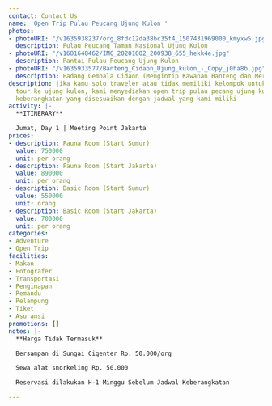 ```yaml
---
contact: Contact Us
name: 'Open Trip Pulau Peucang Ujung Kulon '
photos:
- photoURI: "/v1635938237/org_8fdc12da38bc35f4_1507431969000_kmyxw5.jpg"
  description: Pulau Peucang Taman Nasional Ujung Kulon
- photoURI: "/v1601648462/IMG_20201002_200938_655_hekk4e.jpg"
  description: Pantai Pulau Peucang Ujung Kulon
- photoURI: "/v1635933577/Banteng_Cidaon_Ujung_kulon_-_Copy_j0ha8b.jpg"
  description: Padang Gembala Cidaon (Mengintip Kawanan Banteng dan Merak Liar)
description: jika kamu solo traveler atau tidak memiliki kelompok untuk melakukan
  tour ke ujung kulon, kami menyediakan open trip pulau pecang ujung kulon dengan
  keberangkatan yang disesuaikan dengan jadwal yang kami miliki
activity: |-
  **ITINERARY**

  Jumat, Day 1 | Meeting Point Jakarta
prices:
- description: Fauna Room (Start Sumur)
  value: 750000
  unit: per orang
- description: Fauna Room (Start Jakarta)
  value: 890000
  unit: per orang
- description: Basic Room (Start Sumur)
  value: 550000
  unit: orang
- description: Basic Room (Start Jakarta)
  value: 700000
  unit: per orang
categories:
- Adventure
- Open Trip
facilities:
- Makan
- Fotografer
- Transportasi
- Penginapan
- Pemandu
- Pelampung
- Tiket
- Asuransi
promotions: []
notes: |-
  **Harga Tidak Termasuk**

  Bersampan di Sungai Cigenter Rp. 50.000/org

  Sewa alat snorkeling Rp. 50.000

  Reservasi dilakukan H-1 Minggu Sebelum Jadwal Keberangkatan

---
```

